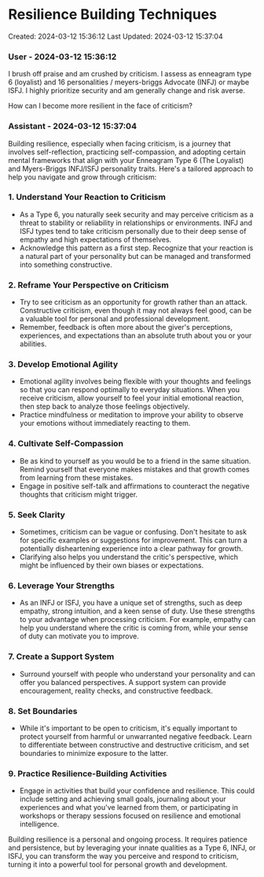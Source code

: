 # Resilience Building Techniques

Created: 2024-03-12 15:36:12
Last Updated: 2024-03-12 15:37:04

### User - 2024-03-12 15:36:12

I brush off praise and am crushed by criticism. I assess as enneagram type 6 (loyalist) and 16 personalities / meyers-briggs Advocate (INFJ) or maybe ISFJ. I highly prioritize security and am generally change and risk averse.

How can I become more resilient in the face of criticism? 

### Assistant - 2024-03-12 15:37:04

Building resilience, especially when facing criticism, is a journey that involves self-reflection, practicing self-compassion, and adopting certain mental frameworks that align with your Enneagram Type 6 (The Loyalist) and Myers-Briggs INFJ/ISFJ personality traits. Here's a tailored approach to help you navigate and grow through criticism:

### 1. **Understand Your Reaction to Criticism**
- As a Type 6, you naturally seek security and may perceive criticism as a threat to stability or reliability in relationships or environments. INFJ and ISFJ types tend to take criticism personally due to their deep sense of empathy and high expectations of themselves.
- Acknowledge this pattern as a first step. Recognize that your reaction is a natural part of your personality but can be managed and transformed into something constructive.

### 2. **Reframe Your Perspective on Criticism**
- Try to see criticism as an opportunity for growth rather than an attack. Constructive criticism, even though it may not always feel good, can be a valuable tool for personal and professional development.
- Remember, feedback is often more about the giver's perceptions, experiences, and expectations than an absolute truth about you or your abilities.

### 3. **Develop Emotional Agility**
- Emotional agility involves being flexible with your thoughts and feelings so that you can respond optimally to everyday situations. When you receive criticism, allow yourself to feel your initial emotional reaction, then step back to analyze those feelings objectively.
- Practice mindfulness or meditation to improve your ability to observe your emotions without immediately reacting to them.

### 4. **Cultivate Self-Compassion**
- Be as kind to yourself as you would be to a friend in the same situation. Remind yourself that everyone makes mistakes and that growth comes from learning from these mistakes.
- Engage in positive self-talk and affirmations to counteract the negative thoughts that criticism might trigger.

### 5. **Seek Clarity**
- Sometimes, criticism can be vague or confusing. Don't hesitate to ask for specific examples or suggestions for improvement. This can turn a potentially disheartening experience into a clear pathway for growth.
- Clarifying also helps you understand the critic's perspective, which might be influenced by their own biases or expectations.

### 6. **Leverage Your Strengths**
- As an INFJ or ISFJ, you have a unique set of strengths, such as deep empathy, strong intuition, and a keen sense of duty. Use these strengths to your advantage when processing criticism. For example, empathy can help you understand where the critic is coming from, while your sense of duty can motivate you to improve.

### 7. **Create a Support System**
- Surround yourself with people who understand your personality and can offer you balanced perspectives. A support system can provide encouragement, reality checks, and constructive feedback.

### 8. **Set Boundaries**
- While it's important to be open to criticism, it's equally important to protect yourself from harmful or unwarranted negative feedback. Learn to differentiate between constructive and destructive criticism, and set boundaries to minimize exposure to the latter.

### 9. **Practice Resilience-Building Activities**
- Engage in activities that build your confidence and resilience. This could include setting and achieving small goals, journaling about your experiences and what you've learned from them, or participating in workshops or therapy sessions focused on resilience and emotional intelligence.

Building resilience is a personal and ongoing process. It requires patience and persistence, but by leveraging your innate qualities as a Type 6, INFJ, or ISFJ, you can transform the way you perceive and respond to criticism, turning it into a powerful tool for personal growth and development.

